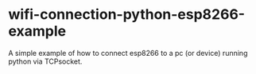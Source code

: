 # wifi-connection-python-esp8266-example
A simple example of how to connect esp8266 to a pc (or device) running python via TCPsocket.
